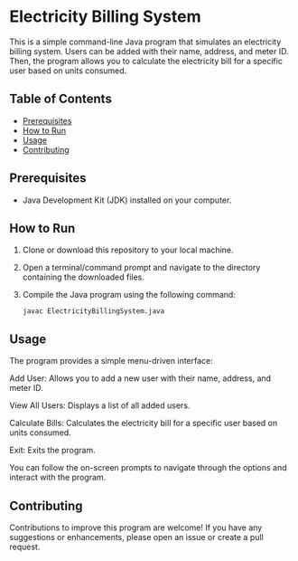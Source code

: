 # Electricity Billing System

This is a simple command-line Java program that simulates an electricity billing system. Users can be added with their name, address, and meter ID. Then, the program allows you to calculate the electricity bill for a specific user based on units consumed.

## Table of Contents
- [Prerequisites](#prerequisites)
- [How to Run](#how-to-run)
- [Usage](#usage)
- [Contributing](#contributing)

## Prerequisites
- Java Development Kit (JDK) installed on your computer.

## How to Run
1. Clone or download this repository to your local machine.

2. Open a terminal/command prompt and navigate to the directory containing the downloaded files.

3. Compile the Java program using the following command:
   ```shell
   javac ElectricityBillingSystem.java

## Usage
The program provides a simple menu-driven interface:

Add User: Allows you to add a new user with their name, address, and meter ID.

View All Users: Displays a list of all added users.

Calculate Bills: Calculates the electricity bill for a specific user based on units consumed.

Exit: Exits the program.

You can follow the on-screen prompts to navigate through the options and interact with the program.

## Contributing
Contributions to improve this program are welcome! If you have any suggestions or enhancements, please open an issue or create a pull request.

